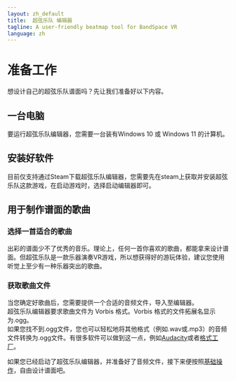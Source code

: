 ```yaml
---
layout: zh_default
title:  超弦乐队 编辑器
tagline: A user-friendly beatmap tool for BandSpace VR
language: zh
---
```

# 准备工作
想设计自己的超弦乐队谱面吗？先让我们准备好以下内容。   

## 一台电脑  
要运行超弦乐队编辑器，您需要一台装有Windows 10 或 Windows 11 的计算机。  

## 安装好软件
目前仅支持通过Steam下载超弦乐队编辑器，您需要先在steam上获取并安装超弦乐队这款游戏，在启动游戏时，选择启动编辑器即可。  

## 用于制作谱面的歌曲
### 选择一首适合的歌曲
出彩的谱面少不了优秀的音乐。理论上，任何一首你喜欢的歌曲，都能拿来设计谱面。但超弦乐队是一款乐器演奏VR游戏，所以想获得好的游玩体验，建议您使用听觉上至少有一种乐器突出的歌曲。  

### 获取歌曲文件
当您确定好歌曲后，您需要提供一个合适的音频文件，导入至编辑器。  
超弦乐队编辑器要求歌曲文件为 Vorbis 格式。Vorbis 格式的文件拓展名显示为.ogg。  
如果您找不到.ogg文件，您也可以轻松地将其他格式（例如.wav或.mp3）的音频文件转换为.ogg文件。有很多软件可以做到这一点，例如[Audacity](https://www.audacityteam.org/)或者[格式工厂](http://www.pcgeshi.com/index.html)。  

如果您已经启动了超弦乐队编辑器，并准备好了音频文件，接下来便按照[基础操作](using-mapping.md)，自由设计谱面吧。
